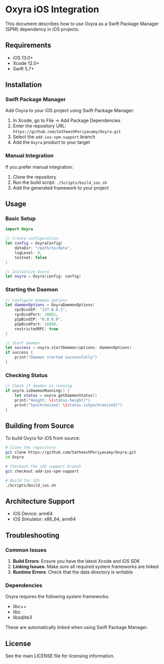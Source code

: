 # Oxyra iOS Integration

This document describes how to use Oxyra as a Swift Package Manager (SPM) dependency in iOS projects.

## Requirements

- iOS 13.0+
- Xcode 12.0+
- Swift 5.7+

## Installation

### Swift Package Manager

Add Oxyra to your iOS project using Swift Package Manager:

1. In Xcode, go to File → Add Package Dependencies
2. Enter the repository URL: `https://github.com/SatheeshPeriyasamy/Oxyra.git`
3. Select the `add-ios-spm-support` branch
4. Add the `Oxyra` product to your target

### Manual Integration

If you prefer manual integration:

1. Clone the repository
2. Run the build script: `./Scripts/build_ios.sh`
3. Add the generated framework to your project

## Usage

### Basic Setup

```swift
import Oxyra

// Create configuration
let config = OxyraConfig(
    dataDir: "/path/to/data",
    logLevel: 0,
    testnet: false
)

// Initialize Oxyra
let oxyra = Oxyra(config: config)
```

### Starting the Daemon

```swift
// Configure daemon options
let daemonOptions = OxyraDaemonOptions(
    rpcBindIP: "127.0.0.1",
    rpcBindPort: 18081,
    p2pBindIP: "0.0.0.0",
    p2pBindPort: 18080,
    restrictedRPC: true
)

// Start daemon
let success = oxyra.startDaemon(options: daemonOptions)
if success {
    print("Daemon started successfully")
}
```

### Checking Status

```swift
// Check if daemon is running
if oxyra.isDaemonRunning() {
    let status = oxyra.getDaemonStatus()
    print("Height: \(status.height)")
    print("Synchronized: \(status.isSynchronized)")
}
```

## Building from Source

To build Oxyra for iOS from source:

```bash
# Clone the repository
git clone https://github.com/SatheeshPeriyasamy/Oxyra.git
cd Oxyra

# Checkout the iOS support branch
git checkout add-ios-spm-support

# Build for iOS
./Scripts/build_ios.sh
```

## Architecture Support

- iOS Device: arm64
- iOS Simulator: x86_64, arm64

## Troubleshooting

### Common Issues

1. **Build Errors**: Ensure you have the latest Xcode and iOS SDK
2. **Linking Issues**: Make sure all required system frameworks are linked
3. **Runtime Errors**: Check that the data directory is writable

### Dependencies

Oxyra requires the following system frameworks:
- libc++
- libz
- libsqlite3

These are automatically linked when using Swift Package Manager.

## License

See the main LICENSE file for licensing information.


